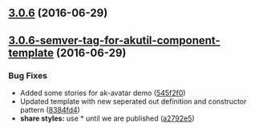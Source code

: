 <a name="3.0.6"></a>
## [3.0.6](https://aui-team-bot/https://bitbucket.org/atlassian/atlaskit-spike/compare/3.0.6-semver-tag-for-akutil-component-template...v3.0.6) (2016-06-29)



<a name="3.0.6-semver-tag-for-akutil-component-template"></a>
## [3.0.6-semver-tag-for-akutil-component-template](https://aui-team-bot/https://bitbucket.org/atlassian/atlaskit-spike/compare/545f2f0...3.0.6-semver-tag-for-akutil-component-template) (2016-06-29)


### Bug Fixes

* Added some stories for ak-avatar demo ([545f2f0](https://aui-team-bot/https://bitbucket.org/atlassian/atlaskit-spike/commits/545f2f0))
* Updated template with new seperated out definition and constructor pattern ([8384fd4](https://aui-team-bot/https://bitbucket.org/atlassian/atlaskit-spike/commits/8384fd4))
* **share styles:** use * until we are published ([a2792e5](https://aui-team-bot/https://bitbucket.org/atlassian/atlaskit-spike/commits/a2792e5))



